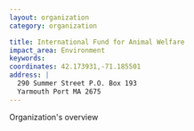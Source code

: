 ```yaml
---
layout: organization
category: organization

title: International Fund for Animal Welfare
impact_area: Environment
keywords: 
coordinates: 42.173931,-71.185501
address: |
  290 Summer Street P.O. Box 193
  Yarmouth Port MA 2675
---
```

Organization's overview

